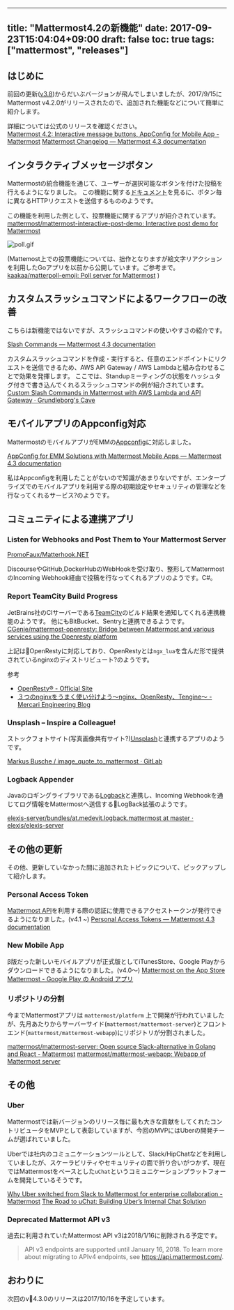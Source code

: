 
---
title: "Mattermost4.2の新機能"
date: 2017-09-23T15:04:04+09:00
draft: false
toc: true
tags: ["mattermost", "releases"]
---

## はじめに

前回の更新([v3.8](https://qiita.com/kaakaa_hoe/items/1ae33a780a4a17f4374b))からだいぶバージョンが飛んでしまいましたが、2017/9/15にMattermost v4.2.0がリリースされたので、追加された機能などについて簡単に紹介します。

詳細については公式のリリースを確認ください。  
[Mattermost 4.2: Interactive message buttons, AppConfig for Mobile App - Mattermost](https://about.mattermost.com/blog/mattermost-4-2/)
[Mattermost Changelog — Mattermost 4.3 documentation](https://docs.mattermost.com/administration/changelog.html#release-v4-2-0)


## インタラクティブメッセージボタン

Mattermostの統合機能を通じて、ユーザーが選択可能なボタンを付けた投稿を行えるようになりました。
この機能に関する[ドキュメント](https://docs.mattermost.com/developer/interactive-message-buttons.html)を見るに、ボタン毎に異なるHTTPリクエストを送信するもののようです。

この機能を利用した例として、投票機能に関するアプリが紹介されています。
[mattermost/mattermost-interactive-post-demo: Interactive post demo for Mattermost](https://github.com/mattermost/mattermost-interactive-post-demo)

![poll.gif](https://qiita-image-store.s3.amazonaws.com/0/9891/5c7cb180-2aa0-d9c3-9f23-d548c9dc39cb.gif)

(Mattemost上での投票機能については、拙作となりますが絵文字リアクションを利用したGoアプリを以前から公開しています。ご参考まで。 [kaakaa/matterpoll-emoji: Poll server for Mattermost](https://github.com/kaakaa/matterpoll-emoji) )

## カスタムスラッシュコマンドによるワークフローの改善

こちらは新機能ではないですが、スラッシュコマンドの使いやすさの紹介です。

[Slash Commands — Mattermost 4.3 documentation](https://docs.mattermost.com/developer/slash-commands.html#slash-commands)

カスタムスラッシュコマンドを作成・実行すると、任意のエンドポイントにリクエストを送信できるため、AWS API Gateway / AWS Lambdaと組み合わせることで効果を発揮します。
ここでは、Standupミーティングの状態をハッシュタグ付きで書き込んでくれるスラッシュコマンドの例が紹介されています。
[Custom Slash Commands in Mattermost with AWS Lambda and API Gateway · Grundleborg's Cave](https://grundleborg.github.io/posts/mattermost-custom-slash-command-aws-lambda/)

## モバイルアプリのAppconfig対応

MattermostのモバイルアプリがEMMの[Appconfig](https://www.appconfig.org)に対応しました。

[AppConfig for EMM Solutions with Mattermost Mobile Apps — Mattermost 4.3 documentation](https://docs.mattermost.com/mobile/mobile-appconfig.html)

私はAppconfigを利用したことがないので知識があまりないですが、エンタープライズでのモバイルアプリを利用する際の初期設定やセキュリティの管理などを行なってくれるサービス?のようです。  


## コミュニティによる連携アプリ

### Listen for Webhooks and Post Them to Your Mattermost Server

[PromoFaux/Matterhook.NET](https://github.com/PromoFaux/Matterhook.NET)

DiscourseやGitHub,DockerHubのWebHookを受け取り、整形してMattermostのIncoming Webhook経由で投稿を行なってくれるアプリのようです。C#。

### Report TeamCity Build Progress

JetBrains社のCIサーバーである[TeamCity](https://www.jetbrains.com/teamcity/)のビルド結果を通知してくれる連携機能のようです。
他にもBitBucket、Sentryと連携できるようです。
[CGenie/mattermost-openresty: Bridge between Mattermost and various services using the Openresty platform](https://github.com/cgenie/mattermost-openresty#teamcity-integration)

上記はOpenRestyに対応しており、OpenRestyとは`ngx_lua`を含んだ形で提供されているnginxのディストリビュート?のようです。

参考
- [OpenResty® - Official Site](https://openresty.org/en/)
- [３つのnginxをうまく使い分けよう〜nginx、OpenResty、Tengine〜 - Mercari Engineering Blog](http://tech.mercari.com/entry/2016/05/25/170108)

### Unsplash – Inspire a Colleague!

ストックフォトサイト(写真画像共有サイト?)[Unsplash](https://unsplash.com/)と連携するアプリのようです。

[Markus Busche / image_quote_to_mattermost · GitLab](https://gitlab.com/m-busche/image_quote_to_mattermost#imagequote)

### Logback Appender

Javaのロギングライブラリである[Logback](https://logback.qos.ch/)と連携し、Incoming Webhookを通じてログ情報をMattermostへ送信するLogBack拡張のようです。

[elexis-server/bundles/at.medevit.logback.mattermost at master · elexis/elexis-server](https://github.com/elexis/elexis-server/tree/master/bundles/at.medevit.logback.mattermost)

## その他の更新

その他、更新していなかった間に追加されたトピックについて、ピックアップして紹介します。

### Personal Access Token

[Mattermost API](https://api.mattermost.com/)を利用する際の認証に使用できるアクセストークンが発行できるようになりました。(v4.1 ~)
[Personal Access Tokens — Mattermost 4.3 documentation](https://docs.mattermost.com/developer/personal-access-tokens.html)


### New Mobile App

β版だった新しいモバイルアプリが正式版としてiTunesStore、Google Playからダウンロードできるようになりました。(v4.0〜)
[Mattermost on the App Store](https://itunes.apple.com/us/app/mattermost/id1257222717?mt=8)  
[Mattermost - Google Play の Android アプリ](https://play.google.com/store/apps/details?id=com.mattermost.rn)

### リポジトリの分割

今までMattermostアプリは `mattermost/platform` 上で開発が行われていましたが、先月あたりからサーバーサイド(`mattermost/mattermost-server`)とフロントエンド(`mattermost/mattermost-webapp`)にリポジトリが分割されました。

[mattermost/mattermost-server: Open source Slack-alternative in Golang and React - Mattermost](https://github.com/mattermost/mattermost-server)
[mattermost/mattermost-webapp: Webapp of Mattermost server](https://github.com/mattermost/mattermost-webapp)

## その他

### Uber
Mattermostでは新バージョンのリリース毎に最も大きな貢献をしてくれたコントリビュータをMVPとして表彰していますが、今回のMVPにはUberの開発チームが選ばれていました。

Uberでは社内のコミュニケーションツールとして、Slack/HipChatなどを利用していましたが、スケーラビリティやセキュリティの面で折り合いがつかず、現在ではMattermostをベースとした`uChat`というコミュニケーションプラットフォームを開発しているそうです。

[Why Uber switched from Slack to Mattermost for enterprise collaboration - Mattermost](https://about.mattermost.com/blog/how-uber-uses-mattermost-to-enhance-enterprise-wide-communications/)
[The Road to uChat: Building Uber’s Internal Chat Solution](https://eng.uber.com/uchat/?utm_term=3SPQcbSS7Rv3yei2CY1JZxJnUkmxuwWZuXO5V40&adg_id=218769&cid=10078&utm_campaign=affiliate-ir-Skimbit%20Ltd._1_-99_national_D_all_ACQ_cpa_en&utm_content=&utm_source=affiliate-ir)

### Deprecated Mattermot API v3

過去に利用されていたMattermost API v3は2018/1/16に削除される予定です。

> API v3 endpoints are supported until January 16, 2018. To learn more about migrating to APIv4 endpoints, see https://api.mattermost.com/.


## おわりに

次回のv4.3.0のリリースは2017/10/16を予定しています。


